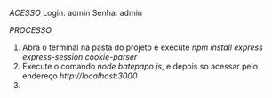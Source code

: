 *ACESSO*
Login: admin
Senha: admin

*PROCESSO*
1. Abra o terminal na pasta do projeto e execute *npm install express express-session cookie-parser*
2. Execute o comando *node batepapo.js*, e depois so acessar pelo endereço *http://localhost:3000*
3. 
